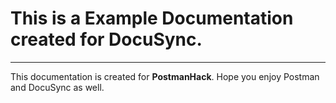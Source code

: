# This is a Example Documentation created for DocuSync.
---
This documentation is created for **PostmanHack**.
Hope you enjoy Postman and DocuSync as well.
